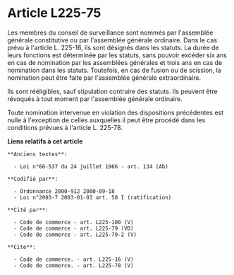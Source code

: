 # Article L225-75

Les membres du conseil de surveillance sont nommés par l'assemblée générale constitutive ou par l'assemblée générale
ordinaire. Dans le cas prévu à l'article L. 225-16, ils sont désignés dans les statuts. La durée de leurs fonctions est
déterminée par les statuts, sans pouvoir excéder six ans en cas de nomination par les assemblées générales et trois ans en
cas de nomination dans les statuts. Toutefois, en cas de fusion ou de scission, la nomination peut être faite par l'assemblée
générale extraordinaire.

Ils sont rééligibles, sauf stipulation contraire des statuts. Ils peuvent être révoqués à tout moment par l'assemblée
générale ordinaire.

Toute nomination intervenue en violation des dispositions précédentes est nulle à l'exception de celles auxquelles il peut
être procédé dans les conditions prévues à l'article L. 225-78.

**Liens relatifs à cet article**

	**Anciens textes**:

	  - Loi n°66-537 du 24 juillet 1966 - art. 134 (Ab)

	**Codifié par**:

	  - Ordonnance 2000-912 2000-09-18
	  - Loi n°2003-7 2003-01-03 art. 50 I (ratification)

	**Cité par**:

	  - Code de commerce - art. L225-100 (V)
	  - Code de commerce - art. L225-79 (VD)
	  - Code de commerce - art. L225-79-2 (V)

	**Cite**:

	  - Code de commerce. - art. L225-16 (V)
	  - Code de commerce. - art. L225-78 (V)
